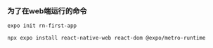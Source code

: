 


### 为了在web端运行的命令
```
expo init rn-first-app

npx expo install react-native-web react-dom @expo/metro-runtime
```